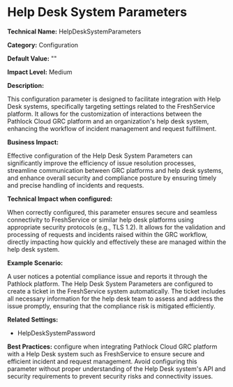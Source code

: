 # Help Desk System Parameters

**Technical Name:** HelpDeskSystemParameters

**Category:** Configuration

**Default Value:** ""

**Impact Level:** Medium

**Description:**

This configuration parameter is designed to facilitate integration with Help Desk systems, specifically targeting settings related to the FreshService platform. It allows for the customization of interactions between the Pathlock Cloud GRC platform and an organization's help desk system, enhancing the workflow of incident management and request fulfillment.

**Business Impact:**

Effective configuration of the Help Desk System Parameters can significantly improve the efficiency of issue resolution processes, streamline communication between GRC platforms and help desk systems, and enhance overall security and compliance posture by ensuring timely and precise handling of incidents and requests.

**Technical Impact when configured:**

When correctly configured, this parameter ensures secure and seamless connectivity to FreshService or similar help desk platforms using appropriate security protocols (e.g., TLS 1.2). It allows for the validation and processing of requests and incidents raised within the GRC workflow, directly impacting how quickly and effectively these are managed within the help desk system.

**Example Scenario:**

A user notices a potential compliance issue and reports it through the Pathlock platform. The Help Desk System Parameters are configured to create a ticket in the FreshService system automatically. The ticket includes all necessary information for the help desk team to assess and address the issue promptly, ensuring that the compliance risk is mitigated efficiently.

**Related Settings:**

- HelpDeskSystemPassword

**Best Practices:** configure when integrating Pathlock Cloud GRC platform with a Help Desk system such as FreshService to ensure secure and efficient incident and request management. Avoid configuring this parameter without proper understanding of the Help Desk system's API and security requirements to prevent security risks and connectivity issues.